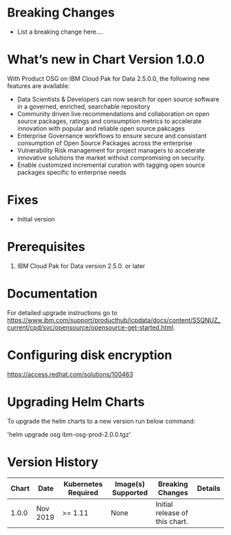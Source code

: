 # Breaking Changes
* List a breaking change here....

# What’s new in Chart Version 1.0.0

With Product OSG on IBM Cloud Pak for Data 2.5.0.0, the following new
features are available:
* Data Scientists  & Developers can  now search for open source software in a governed, enriched, searchable repository
* Community driven live recommendations  and collaboration on open source packages,  ratings and consumption metrics to accelerate innovation with popular and reliable open source pakcages
* Enterprise Governance workflows to ensure secure and consistant consumption of Open Source Packages across the enterprise
* Vulnerability Risk management for project managers to accelerate innovative solutions the market without compromising on security.
* Enable customized incremental curation with tagging  open source packages specific to enterprise needs

# Fixes
* Initial version

# Prerequisites
1. IBM Cloud Pak for Data version 2.5.0. or later


# Documentation
For detailed upgrade instructions go to https://www.ibm.com/support/producthub/icpdata/docs/content/SSQNUZ_current/cpd/svc/opensource/opensource-get-started.html.

# Configuring disk encryption
https://access.redhat.com/solutions/100463

# Upgrading Helm Charts
To upgrade the helm charts to a new version run below command:

'helm upgrade osg ibm-osg-prod-2.0.0.tgz'


# Version History

| Chart | Date | Kubernetes Required | Image(s) Supported | Breaking Changes | Details |
| ----- | ---- | ------------ | ------------------ | ---------------- | ------- |
|1.0.0|Nov 2019|>= 1.11|None|Initial release of this chart.||
